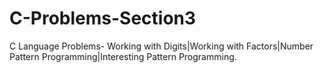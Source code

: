 # C-Problems-Section3
C Language Problems- Working with Digits|Working with Factors|Number Pattern Programming|Interesting Pattern Programming.
